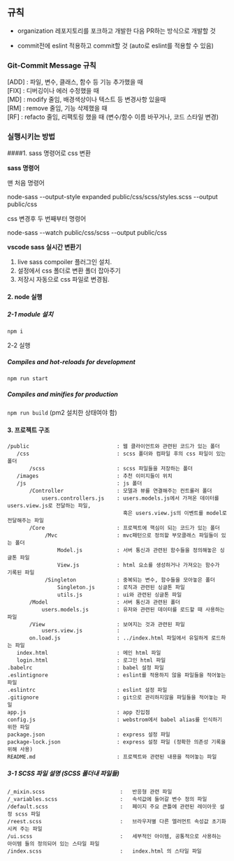 ## 규칙

-   organization 레포지토리를 포크하고 개발한 다음 PR하는 방식으로 개발할 것

-   commit전에 eslint 적용하고 commit할 것 (auto로 eslint를 적용할 수 있음)

### Git-Commit Message 규칙

[ADD] : 파일, 변수, 클래스, 함수 등 기능 추가했을 때  
[FIX] : 디버깅이나 에러 수정했을 때  
[MD] : modify 줄임, 배경색상이나 텍스트 등 변경사항 있을때  
[RM] : remove 줄임, 기능 삭제했을 때  
[RF] : refacto 줄임, 리팩토링 했을 때 (변수/함수 이름 바꾸거나, 코드 스타일 변경)

### 실행시키는 방법

####1. sass 명령어로 css 변환

**sass 명령어**

맨 처음 명령어

node-sass --output-style expanded public/css/scss/styles.scss --output public/css

css 변경후 두 번째부터 명령어

node-sass --watch public/css/scss --output public/css

**vscode sass 실시간 변환기**

1. live sass compoiler 플러그인 설치.
2. 설정에서 css 폴더로 변환 폴더 잡아주기
3. 저장시 자동으로 css 파일로 변경됨.

#### 2. node 실행

##### 2-1 module 설치

`npm i`

2-2 실행

##### Compiles and hot-reloads for development

`npm run start`

##### Compiles and minifies for production

`npm run build` (pm2 설치한 상태여야 함)

#### 3. 프로젝트 구조

```
/public                            : 웹 클라이언트와 관련된 코드가 있는 폴더
   /css                            : scss 폴더와 컴파일 후의 css 파일이 있는 폴더
       /scss                       : scss 파일들을 저장하는 폴더
   /images                         : 추천 이미지들이 위치
   /js                             : js 폴더
       /Controller                 : 모델과 뷰를 연결해주는 컨트롤러 폴더
           users.controllers.js    : users.models.js에서 가져온 데이터를 users.view.js로 전달하는 파일,
                                     혹은 users.view.js의 이벤트를 model로 전달해주는 파일
       /Core                       : 프로젝트에 핵심이 되는 코드가 있는 폴더
            /Mvc                   : mvc패턴으로 정의할 부모클래스 파일들이 있는 폴더
                Model.js           : 서버 통신과 관련된 함수들을 정의해놓은 싱글톤 파일
                View.js            : html 요소를 생성하거나 가져오는 함수가 기록된 파일
            /Singleton             : 중복되는 변수, 함수들을 모아놓은 폴더
                Singleton.js       : 로직과 관련된 싱글톤 파일
                utils.js           : ui와 관련된 싱글톤 파일
       /Model                      : 서버 통신과 관련된 폴더
           users.models.js         : 유저와 관련된 데이터를 로드할 때 사용하는 파일
       /View                       : 보여지는 것과 관련된 파일
           users.view.js           :
       on.load.js                  : ../index.html 파일에서 유일하게 로드하는 파일
   index.html                      : 메인 html 파일
   login.html                      : 로그인 html 파일
.babelrc                           : babel 설정 파일
.eslintignore                      : eslint를 적용하지 않을 파일들을 적어놓는 파일
.eslintrc                          : eslint 설정 파일
.gitignore                         : git으로 관리하지않을 파일들을 적어놓는 파일
app.js                             : app 진입점
config.js                          : webstrom에서 babel alias를 인식하기 위한 파일
package.json                       : express 설정 파일
package-lock.json                  : express 설정 파일 (정확한 의존성 기록을 위해 사용)
README.md                          : 프로젝트와 관련된 내용을 적어놓는 파일
```

##### 3-1 SCSS 파일 설명 (SCSS 폴더내 파일들)

```
/_mixin.scss                        :   반응형 관련 파일
/_variables.scss                    :   속석값에 들어갈 변수 정의 파일
/default.scss                       :   페이지 주요 큰틀에 관련된 레이아웃 설정 scss 파일
/reest.scss                         :   브라우저별 다른 엘러먼트 속성값 초기화 시켜 주는 파일
/ui.scss                            :   세부적인 아이템, 공통적으로 사용하는 아이템 들의 정의되어 있는 스타일 파일
/index.scss                         :   index.html 의 스타일 파일
```

